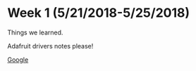 # Week 1 (5/21/2018-5/25/2018)

Things we learned. 

Adafruit drivers notes please! 

[Google](http://www.google.com)
